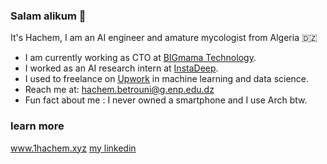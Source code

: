 ### Salam alikum 👋

It's Hachem, I am an AI engineer and amature mycologist from Algeria 🇩🇿

- I am currently working as CTO at <a href="https://big-mama.io">BIGmama Technology</a>.
- I worked as an AI research intern at <a href="https://www.instadeep.com/">InstaDeep</a>. 
- I used to freelance on <a href="https://www.upwork.com/freelancers/~01b79e4e53cd1ca324">Upwork</a> in machine learning and data science. 
- Reach me at: hachem.betrouni@g.enp.edu.dz
- Fun fact about me : I never owned a smartphone and I use Arch btw.

### learn more
<a href="https://www.1hachem.xyz">www.1hachem.xyz</a>
<a href="https://www.linkedin.com/in/hachem-betrouni/">my linkedin</a>


